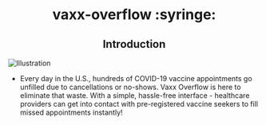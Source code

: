 <div align="center">
  <h1> vaxx-overflow :syringe:</h1>

## Introduction
</div>

![Illustration](https://github.com/dmanfield/vaxx-overflow/blob/main/Vaxx_Overflow_Django/vaxx-overflow-app/src/images/Illustration.svg)

 * Every day in the U.S., hundreds of COVID-19 vaccine appointments go unfilled due to cancellations or no-shows. Vaxx Overflow is here to eliminate that waste. With a simple, hassle-free interface - healthcare providers can get into contact with pre-registered vaccine seekers to fill missed appointments instantly!


